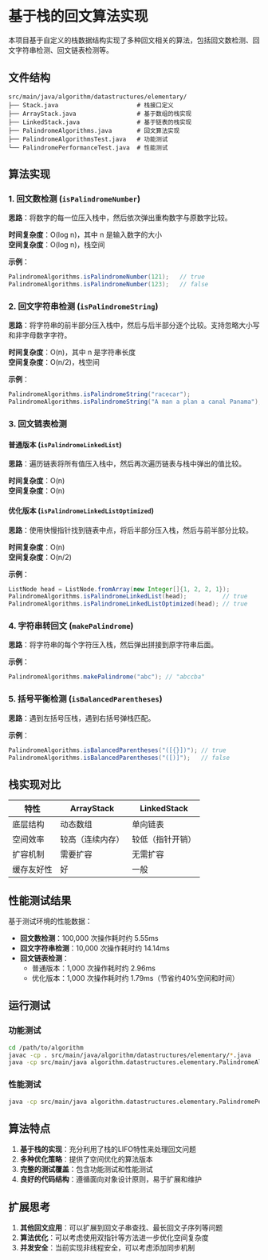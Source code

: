 # 基于栈的回文算法实现

本项目基于自定义的栈数据结构实现了多种回文相关的算法，包括回文数检测、回文字符串检测、回文链表检测等。

## 文件结构

```
src/main/java/algorithm/datastructures/elementary/
├── Stack.java                      # 栈接口定义
├── ArrayStack.java                 # 基于数组的栈实现
├── LinkedStack.java                # 基于链表的栈实现
├── PalindromeAlgorithms.java       # 回文算法实现
├── PalindromeAlgorithmsTest.java   # 功能测试
└── PalindromePerformanceTest.java  # 性能测试
```

## 算法实现

### 1. 回文数检测 (`isPalindromeNumber`)

**思路**：将数字的每一位压入栈中，然后依次弹出重构数字与原数字比较。

**时间复杂度**：O(log n)，其中 n 是输入数字的大小  
**空间复杂度**：O(log n)，栈空间

**示例**：
```java
PalindromeAlgorithms.isPalindromeNumber(121);   // true
PalindromeAlgorithms.isPalindromeNumber(123);   // false
```

### 2. 回文字符串检测 (`isPalindromeString`)

**思路**：将字符串的前半部分压入栈中，然后与后半部分逐个比较。支持忽略大小写和非字母数字字符。

**时间复杂度**：O(n)，其中 n 是字符串长度  
**空间复杂度**：O(n/2)，栈空间

**示例**：
```java
PalindromeAlgorithms.isPalindromeString("racecar");                    // true
PalindromeAlgorithms.isPalindromeString("A man a plan a canal Panama"); // true
```

### 3. 回文链表检测

#### 普通版本 (`isPalindromeLinkedList`)
**思路**：遍历链表将所有值压入栈中，然后再次遍历链表与栈中弹出的值比较。

**时间复杂度**：O(n)  
**空间复杂度**：O(n)

#### 优化版本 (`isPalindromeLinkedListOptimized`)
**思路**：使用快慢指针找到链表中点，将后半部分压入栈，然后与前半部分比较。

**时间复杂度**：O(n)  
**空间复杂度**：O(n/2)

**示例**：
```java
ListNode head = ListNode.fromArray(new Integer[]{1, 2, 2, 1});
PalindromeAlgorithms.isPalindromeLinkedList(head);          // true
PalindromeAlgorithms.isPalindromeLinkedListOptimized(head); // true
```

### 4. 字符串转回文 (`makePalindrome`)

**思路**：将字符串的每个字符压入栈，然后弹出拼接到原字符串后面。

**示例**：
```java
PalindromeAlgorithms.makePalindrome("abc"); // "abccba"
```

### 5. 括号平衡检测 (`isBalancedParentheses`)

**思路**：遇到左括号压栈，遇到右括号弹栈匹配。

**示例**：
```java
PalindromeAlgorithms.isBalancedParentheses("([{}])"); // true
PalindromeAlgorithms.isBalancedParentheses("([)]");   // false
```

## 栈实现对比

| 特性 | ArrayStack | LinkedStack |
|------|------------|-------------|
| 底层结构 | 动态数组 | 单向链表 |
| 空间效率 | 较高（连续内存） | 较低（指针开销） |
| 扩容机制 | 需要扩容 | 无需扩容 |
| 缓存友好性 | 好 | 一般 |

## 性能测试结果

基于测试环境的性能数据：

- **回文数检测**：100,000 次操作耗时约 5.55ms
- **回文字符串检测**：10,000 次操作耗时约 14.14ms  
- **回文链表检测**：
  - 普通版本：1,000 次操作耗时约 2.96ms
  - 优化版本：1,000 次操作耗时约 1.79ms（节省约40%空间和时间）

## 运行测试

### 功能测试
```bash
cd /path/to/algorithm
javac -cp . src/main/java/algorithm/datastructures/elementary/*.java
java -cp src/main/java algorithm.datastructures.elementary.PalindromeAlgorithmsTest
```

### 性能测试
```bash
java -cp src/main/java algorithm.datastructures.elementary.PalindromePerformanceTest
```

## 算法特点

1. **基于栈的实现**：充分利用了栈的LIFO特性来处理回文问题
2. **多种优化策略**：提供了空间优化的算法版本
3. **完整的测试覆盖**：包含功能测试和性能测试
4. **良好的代码结构**：遵循面向对象设计原则，易于扩展和维护

## 扩展思考

1. **其他回文应用**：可以扩展到回文子串查找、最长回文子序列等问题
2. **算法优化**：可以考虑使用双指针等方法进一步优化空间复杂度
3. **并发安全**：当前实现非线程安全，可以考虑添加同步机制